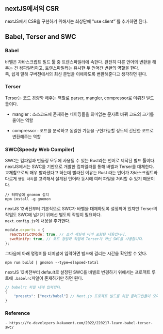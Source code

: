 ## nextJS에서의 CSR

nextJS에서 CSR을 구현하기 위해서는 최상단에 "use client"`를 추가하면 된다.

## Babel, Terser and SWC

### Babel

바벨은 자바스크립트 빌드 툴 중 트렌스파일러에 속한다.
완전히 다른 언어의 변환을 해주는 건 컴파일러이고, 트렌스파일러는 유사한 두 언어간 변환의 역할을 한다.  
즉, 쉽게 말해 구버전에서의 최신 문법을 이해하도록 변환해준다고 생각하면 된다.

### Terser

Terser는 코드 경량화 해주는 역할로 parser, mangler, compressor로 이뤄진 빌드 툴이다.

- mangler : 소스코드에 존재하는 네이밍들을 의미없는 문자로 바꿔 코드의 크기를 줄이는 역할

- compressor : 코드를 분석하고 동일한 기능을 구현가능할 정도의 간단한 코드로 변환해주는 역할

### SWC(Speedy Web Compiler)

SWC는 컴파일과 번들링 모두에 사용될 수 있는 Rust라는 언어로 제작된 빌드 툴이다.
nextJS에서는 SWC를 기반으로 개발한 컴파일러를 통해 바벨과 Terser를 대체한다. 교체함으로써 매우 빨라졌다고 하는데 빨라진 이유는 Rust 라는 언어가 자바스크립트와 다르게 `병렬 처리`를 고려해서 설계된 언어라 동시에 여러 파일을 처리할 수 있기 때문이다.

```
// 터미널에 gnomon 설치
npm install -g gnomon
```

nextJS 12버전부터 기본적으로 SWC가 바벨을 대체하도록 설정되어 있지만 Terser의 작업도 SWC에 넘기기 위해선 별도의 작업이 필요하다.  
`next.config.js`에 내용을 추가한다.

```jsx
module.exports = {
  reactStrictMode: true, // 초기 세팅에 이미 포함된 내용입니다.
  swcMinify: true, // 코드 경량화 작업에 Terser가 아닌 SWC를 사용합니다.
};
```

그다음에 아래 명령어를 터미널에 입력하면 빌드에 걸리는 시간을 확인할 수 있다.

```
npm run build | gnomon --type=elapsed-total
```

nextJS 12버전부터 default로 설정된 SWC를 바벨로 변경하기 위해서는 프로젝트 루트에 `.babelrc`파일이 존재하기만 하면 된다.

```jsx
// babelrc 파일 내에 입력한다.
{
    "presets": ["next/babel"] // Next.js 프로젝트 빌드를 위한 플러그인들이 모여있는 프리셋입니다.
}
```

### Reference

    - https://fe-developers.kakaoent.com/2022/220217-learn-babel-terser-swc/
